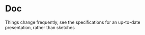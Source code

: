 # Doc

Things change frequently, see the specifications for an up-to-date presentation, rather than sketches
